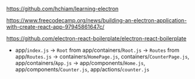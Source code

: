 https://github.com/hchiam/learning-electron

https://www.freecodecamp.org/news/building-an-electron-application-with-create-react-app-97945861647c/

https://github.com/electron-react-boilerplate/electron-react-boilerplate

* app/`index.js` -> `Root` from app/containers/`Root.js` -> `Routes` from app/`Routes.js` -> containers/`HomePage.js`, containers/`CounterPage.js`, app/containers/`App.js` -> app/components/`Home.js`, app/components/`Counter.js`, app/actions/`counter.js`
